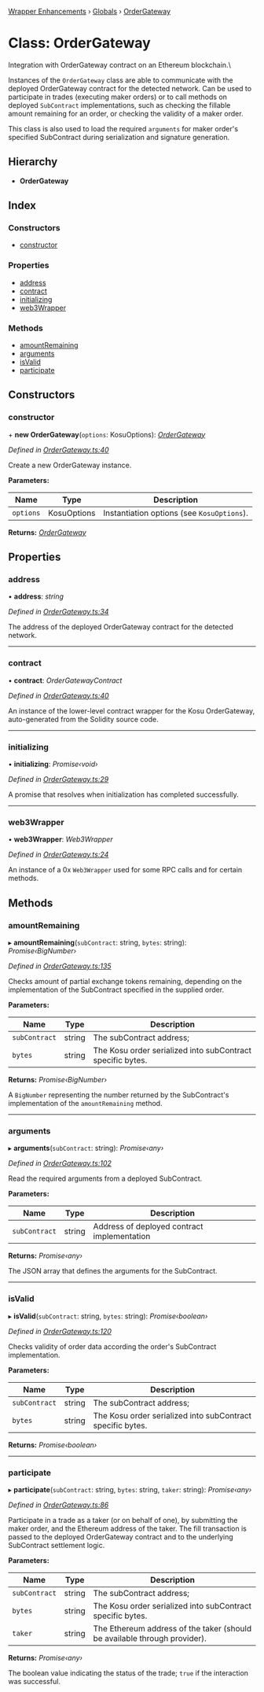 [Wrapper Enhancements](../README.md) › [Globals](../globals.md) › [OrderGateway](ordergateway.md)

# Class: OrderGateway

Integration with OrderGateway contract on an Ethereum blockchain.\

Instances of the `OrderGateway` class are able to communicate with the deployed
OrderGateway contract for the detected network. Can be used to participate in
trades (executing maker orders) or to call methods on deployed `SubContract`
implementations, such as checking the fillable amount remaining for an order,
or checking the validity of a maker order.

This class is also used to load the required `arguments` for maker order's
specified SubContract during serialization and signature generation.

## Hierarchy

-   **OrderGateway**

## Index

### Constructors

-   [constructor](ordergateway.md#constructor)

### Properties

-   [address](ordergateway.md#address)
-   [contract](ordergateway.md#contract)
-   [initializing](ordergateway.md#initializing)
-   [web3Wrapper](ordergateway.md#web3wrapper)

### Methods

-   [amountRemaining](ordergateway.md#amountremaining)
-   [arguments](ordergateway.md#arguments)
-   [isValid](ordergateway.md#isvalid)
-   [participate](ordergateway.md#participate)

## Constructors

### constructor

\+ **new OrderGateway**(`options`: KosuOptions): _[OrderGateway](ordergateway.md)_

_Defined in [OrderGateway.ts:40](https://github.com/ParadigmFoundation/kosu-monorepo/blob/55c0be50/packages/kosu-wrapper-enhancements/src/OrderGateway.ts#L40)_

Create a new OrderGateway instance.

**Parameters:**

| Name      | Type        | Description                                |
| --------- | ----------- | ------------------------------------------ |
| `options` | KosuOptions | Instantiation options (see `KosuOptions`). |

**Returns:** _[OrderGateway](ordergateway.md)_

## Properties

### address

• **address**: _string_

_Defined in [OrderGateway.ts:34](https://github.com/ParadigmFoundation/kosu-monorepo/blob/55c0be50/packages/kosu-wrapper-enhancements/src/OrderGateway.ts#L34)_

The address of the deployed OrderGateway contract for the detected network.

---

### contract

• **contract**: _OrderGatewayContract_

_Defined in [OrderGateway.ts:40](https://github.com/ParadigmFoundation/kosu-monorepo/blob/55c0be50/packages/kosu-wrapper-enhancements/src/OrderGateway.ts#L40)_

An instance of the lower-level contract wrapper for the Kosu OrderGateway,
auto-generated from the Solidity source code.

---

### initializing

• **initializing**: _Promise‹void›_

_Defined in [OrderGateway.ts:29](https://github.com/ParadigmFoundation/kosu-monorepo/blob/55c0be50/packages/kosu-wrapper-enhancements/src/OrderGateway.ts#L29)_

A promise that resolves when initialization has completed successfully.

---

### web3Wrapper

• **web3Wrapper**: _Web3Wrapper_

_Defined in [OrderGateway.ts:24](https://github.com/ParadigmFoundation/kosu-monorepo/blob/55c0be50/packages/kosu-wrapper-enhancements/src/OrderGateway.ts#L24)_

An instance of a 0x `Web3Wrapper` used for some RPC calls and for certain
methods.

## Methods

### amountRemaining

▸ **amountRemaining**(`subContract`: string, `bytes`: string): _Promise‹BigNumber›_

_Defined in [OrderGateway.ts:135](https://github.com/ParadigmFoundation/kosu-monorepo/blob/55c0be50/packages/kosu-wrapper-enhancements/src/OrderGateway.ts#L135)_

Checks amount of partial exchange tokens remaining, depending on the
implementation of the SubContract specified in the supplied order.

**Parameters:**

| Name          | Type   | Description                                                |
| ------------- | ------ | ---------------------------------------------------------- |
| `subContract` | string | The subContract address;                                   |
| `bytes`       | string | The Kosu order serialized into subContract specific bytes. |

**Returns:** _Promise‹BigNumber›_

A `BigNumber` representing the number returned by the SubContract's
implementation of the `amountRemaining` method.

---

### arguments

▸ **arguments**(`subContract`: string): _Promise‹any›_

_Defined in [OrderGateway.ts:102](https://github.com/ParadigmFoundation/kosu-monorepo/blob/55c0be50/packages/kosu-wrapper-enhancements/src/OrderGateway.ts#L102)_

Read the required arguments from a deployed SubContract.

**Parameters:**

| Name          | Type   | Description                                 |
| ------------- | ------ | ------------------------------------------- |
| `subContract` | string | Address of deployed contract implementation |

**Returns:** _Promise‹any›_

The JSON array that defines the arguments for the SubContract.

---

### isValid

▸ **isValid**(`subContract`: string, `bytes`: string): _Promise‹boolean›_

_Defined in [OrderGateway.ts:120](https://github.com/ParadigmFoundation/kosu-monorepo/blob/55c0be50/packages/kosu-wrapper-enhancements/src/OrderGateway.ts#L120)_

Checks validity of order data according the order's SubContract implementation.

**Parameters:**

| Name          | Type   | Description                                                |
| ------------- | ------ | ---------------------------------------------------------- |
| `subContract` | string | The subContract address;                                   |
| `bytes`       | string | The Kosu order serialized into subContract specific bytes. |

**Returns:** _Promise‹boolean›_

---

### participate

▸ **participate**(`subContract`: string, `bytes`: string, `taker`: string): _Promise‹any›_

_Defined in [OrderGateway.ts:86](https://github.com/ParadigmFoundation/kosu-monorepo/blob/55c0be50/packages/kosu-wrapper-enhancements/src/OrderGateway.ts#L86)_

Participate in a trade as a taker (or on behalf of one), by submitting the
maker order, and the Ethereum address of the taker. The fill transaction
is passed to the deployed OrderGateway contract and to the underlying
SubContract settlement logic.

**Parameters:**

| Name          | Type   | Description                                                               |
| ------------- | ------ | ------------------------------------------------------------------------- |
| `subContract` | string | The subContract address;                                                  |
| `bytes`       | string | The Kosu order serialized into subContract specific bytes.                |
| `taker`       | string | The Ethereum address of the taker (should be available through provider). |

**Returns:** _Promise‹any›_

The boolean value indicating the status of the trade; `true` if the interaction was successful.
